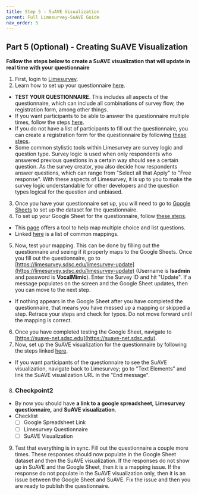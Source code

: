 ```yaml
---
title: Step 5 - SuAVE Visualization
parent: Full Limesurvey-SuAVE Guide
nav_order: 5
---
```


## Part 5 (Optional) - Creating SuAVE Visualization

**Follow the steps below to create a SuAVE visualization that will update in real time with your questionnaire**

1. First, login to [Limesurvey](https://limesurvey.sdsc.edu/limesurvey/index.php/admin/authentication/sa/login).
2. Learn how to set up your questionnaire [here](https://suave-ucsd.github.io/SuAVE-Documentation/limesurvey_suave/limesurvey_setup.html).
  - **TEST YOUR QUESTIONNAIRE**. This includes all aspects of the questionnaire, which can include all combinations of survey flow, the registration form, among other things.
  - If you want participants to be able to answer the questionnaire multiple times, follow the steps [here](https://suave-ucsd.github.io/SuAVE-Documentation/limesurvey_suave/Multiple_Records.html).
  - If you do not have a list of participants to fill out the questionnaire, you can create a registration form for the questionnaire by following [these steps](https://suave-ucsd.github.io/SuAVE-Documentation/limesurvey_suave/Custom_Limesurvey_Registration_Form.html).
  - Some common stylistic tools within Limesurvey are survey logic and question type. Survey logic is used when only respondents who answered previous questions in a certain way should see a certain question. As the survey creator, you also decide how respondents answer questions, which can range from "Select all that Apply" to "Free response". With these aspects of Limesurvey, it is up to you to make the survey logic understandable for other developers and the question types logical for the question and unbiased.
3. Once you have your questionnaire set up, you will need to go to [Google Sheets](https://docs.google.com/spreadsheets) to set up the dataset for the questionnaire.
4. To set up your Google Sheet for the questionnaire, follow [these steps](https://suave-ucsd.github.io/SuAVE-Documentation/limesurvey_suave/google_sheets_setup.html).
  - This [page](https://suave-ucsd.github.io/SuAVE-Documentation/limesurvey_suave/multiple_response_formatting_tool.html) offers a tool to help map multiple choice and list questions.
  - Linked [here](https://docs.google.com/spreadsheets/d/1BHOFtE8XwGCOsY9aGsUU6Ry-yHPXv6geGDwmgvBQP1I/edit#gid=539759871) is a list of common mappings.
5. Now, test your mapping. This can be done by filling out the questionnaire and seeing if it properly maps to the Google Sheets. Once you fill out the questionnaire, go to [https://limesurvey.sdsc.edu/limesurvey-update](https://limesurvey.sdsc.edu/limesurvey-update) (Username is **lsadmin** and password is **VocalMimic**). Enter the Survey ID and hit "Update". If a message populates on the screen and the Google Sheet updates, then you can move to the next step.
  - If nothing appears in the Google Sheet after you have completed the questionnaire, that means you have messed up a mapping or skipped a step. Retrace your steps and check for typos. Do not move forward until the mapping is correct.
6. Once you have completed testing the Google Sheet, navigate to [https://suave-net.sdsc.edu](https://suave-net.sdsc.edu).
7. Now, set up the SuAVE visualization for the questionnaire by following the steps linked [here](https://suave-ucsd.github.io/SuAVE-Documentation/limesurvey_suave/suave_setup.html).
  - If you want participants of the questionnaire to see the SuAVE visualization, navigate back to Limesurvey; go to "Text Elements" and link the SuAVE visualization URL in the "End message".
8. ### Checkpoint2
  - By now you should have **a link to a google spreadsheet,** **Limesurvey questionnaire,** and **SuAVE visualization**.
  - Checklist
      - [ ] Google Spreadsheet Link
      - [ ] Limesurvey Questionnaire
      - [ ] SuAVE Visualization
9. Test that everything is in sync. Fill out the questionnaire a couple more times. These responses should now populate in the Google Sheet dataset and then the SuAVE visualization. If the responses do not show up in SuAVE and the Google Sheet, then it is a mapping issue. If the response do not populate in the SuAVE visualization only, then it is an issue between the Google Sheet and SuAVE. Fix the issue and then you are ready to publish the questionnaire.

